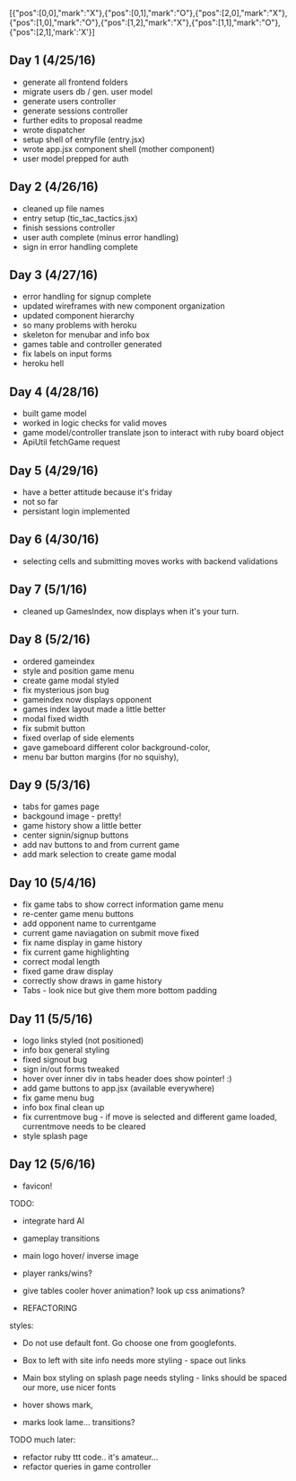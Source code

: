 [{"pos":[0,0],"mark":"X"},{"pos":[0,1],"mark":"O"},{"pos":[2,0],"mark":"X"},{"pos":[1,0],"mark":"O"},{"pos":[1,2],"mark":"X"},{"pos":[1,1],"mark":"O"},{"pos":[2,1],'mark':'X'}]

## Day 1 (4/25/16)

- generate all frontend folders
- migrate users db / gen. user model
- generate users controller
- generate sessions controller
- further edits to proposal readme
- wrote dispatcher
- setup shell of entryfile (entry.jsx)
- wrote app.jsx component shell (mother component)
- user model prepped for auth

## Day 2 (4/26/16)

- cleaned up file names
- entry setup (tic_tac_tactics.jsx)
- finish sessions controller
- user auth complete (minus error handling)
- sign in error handling complete

## Day 3 (4/27/16)

- error handling for signup complete
- updated wireframes with new component organization
- updated component hierarchy
- so many problems with heroku
- skeleton for menubar and info box
- games table and controller generated
- fix labels on input forms
- heroku hell

## Day 4 (4/28/16)

- built game model
- worked in logic checks for valid moves
- game model/controller translate json to interact with ruby board object
- ApiUtil fetchGame request

## Day 5 (4/29/16)

- have a better attitude because it's friday
- not so far
- persistant login implemented

## Day 6 (4/30/16)

- selecting cells and submitting moves works with backend validations

## Day 7 (5/1/16)

- cleaned up GamesIndex, now displays when it's your turn.

## Day 8 (5/2/16)

- ordered gameindex
- style and position game menu
- create game modal styled
- fix mysterious json bug
- gameindex now displays opponent
- games index layout made a little better
- modal fixed width
- fix submit button
- fixed overlap of side elements
- gave gameboard different color background-color,
- menu bar button margins (for no squishy),

## Day 9 (5/3/16)
- tabs for games page
- backgound image - pretty!
- game history show a little better
- center signin/signup buttons
- add nav buttons to and from current game
- add mark selection to create game modal

## Day 10 (5/4/16)
- fix game tabs to show correct information game menu
- re-center game menu buttons
- add opponent name to currentgame
- current game naviagation on submit move fixed
- fix name display in game history
- fix current game highlighting
- correct modal length
- fixed game draw display
- correctly show draws in game history
- Tabs - look nice but give them more bottom padding

## Day 11 (5/5/16)
- logo links styled (not positioned)
- info box general styling
- fixed signout bug
- sign in/out forms tweaked
- hover over inner div in tabs header does show pointer! :)
- add game buttons to app.jsx (available everywhere)
- fix game menu bug
- info box final clean up
- fix currentmove bug - if move is selected and different game loaded,
  currentmove needs to be cleared
- style splash page

## Day 12 (5/6/16)
- favicon!



TODO:
- integrate hard AI
- gameplay transitions
- main logo hover/ inverse image
- player ranks/wins?

- give tables cooler hover animation? look up css animations?

- REFACTORING

styles:
- Do not use default font. Go choose one from googlefonts.
- Box to left with site info needs more styling - space out links
- Main box styling on splash page needs styling - links should be spaced our more, use nicer fonts

- hover shows mark,
- marks look lame... transitions?

TODO much later:
- refactor ruby ttt code.. it's amateur...  
- refactor queries in game controller
